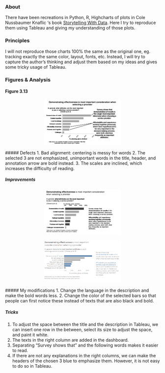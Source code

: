 ### About
There have been recreations in Python, R, Highcharts of plots in Cole Nussbaumer Knaflic ‘s book [Storytelling With Data](https://www.storytellingwithdata.com/book/downloads). Here I try to reproduce them using Tableau and giving my understanding of those plots.

### Principles
I will not reproduce those charts 100% the same as the original one, eg. tracking exactly the same color, layout, fonts, etc. Instead, I will try to capture the author’s thinking and adjust them based on my ideas and gives some tricky usage of Tableau.

### Figures & Analysis
#### Figure 3.13
<p align="center">
<img src="./images/3.13_ori.png" width="50%" >
</p>
##### Defects
1. Bad alignment: centering is messy for words
2. The selected 3 are not emphasized, unimportant words in the title, header, and annotation arrow are bold instead.
3. The scales are inclined, which increases the difficulty of reading.

##### Improvements
<p align="center">
<img src="./images/3.13_swd.png" width="50%" >
</p>
<p align="center">
<img src="./images/3.13_my.png" width="50%" >
</p>
##### My modifications
1. Change the language in the description and make the bold words less.
2. Change the color of the selected bars so that people can first notice these instead of texts that are also black and bold.

##### Tricks
1. To adjust the space between the title and the description in Tableau, we can insert one row in the between, select its size to adjust the space, and paint it white.
2. The texts in the right column are added in the dashboard.
3. Separating “Survey shows that” and the following words makes it easier to read.
4. If there are not any explanations in the right columns, we can make the headers of the chosen 3 blue to emphasize them. However, it is not easy to do so in Tableau.

